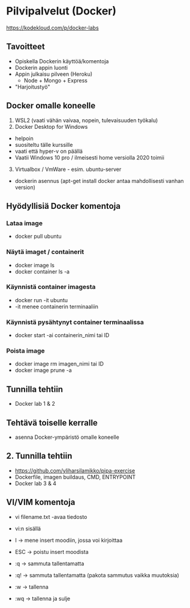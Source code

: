 # Pilvipalvelut (Docker)

https://kodekloud.com/p/docker-labs


## Tavoitteet

* Opiskella Dockerin käyttöä/komentoja
* Dockerin appin luonti
* Appin julkaisu pilveen (Heroku)
  - Node + Mongo + Express
* "Harjoitustyö"


## Docker omalle koneelle

1. WSL2 (vaati vähän vaivaa, nopein, tulevaisuuden työkalu)
2. Docker Desktop for Windows 
 * helpoin
 * suositeltu tälle kurssille
 * vaati että hyper-v on päällä
 * Vaatii Windows 10 pro / ilmeisesti home versiolla 2020 toimii
3. Virtualbox / VmWare - esim. ubuntu-server
  * dockerin asennus (apt-get install docker antaa mahdollisesti vanhan version)
  
## Hyödyllisiä Docker komentoja

### Lataa image
* docker pull ubuntu

### Näytä imaget / containerit
* docker image ls
* docker container ls -a

### Käynnistä container imagesta
* docker run -it ubuntu
* -it menee containerin terminaaliin

### Käynnistä pysähtynyt container terminaalissa
* docker start -ai containerin_nimi tai ID

### Poista image
* docker image rm imagen_nimi tai ID
* docker image prune -a


## Tunnilla tehtiin
* Docker lab 1 & 2

## Tehtävä toiselle kerralle
* asenna Docker-ympäristö omalle koneelle

## 2. Tunnilla tehtiin
* https://github.com/yliharsilamikko/pipa-exercise
* Dockerfile, imagen buildaus, CMD, ENTRYPOINT
* Docker lab 3 & 4


## VI/VIM komentoja
* vi filename.txt  -avaa tiedosto

* vi:n sisällä
* I -> mene insert moodiin, jossa voi kirjoittaa
* ESC -> poistu insert moodista
* :q -> sammuta tallentamatta
* :q! -> sammuta tallentamatta (pakota sammutus vaikka muutoksia)
* :w -> tallenna
* :wq -> tallenna ja sulje











